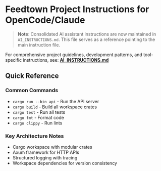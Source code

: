 # Feedtown Project Instructions for OpenCode/Claude

> **Note**: Consolidated AI assistant instructions are now maintained in `AI_INSTRUCTIONS.md`. This file serves as a reference pointing to the main instruction file.

For comprehensive project guidelines, development patterns, and tool-specific instructions, see: **[AI_INSTRUCTIONS.md](./AI_INSTRUCTIONS.md)**

## Quick Reference

### Common Commands
- `cargo run --bin api` - Run the API server
- `cargo build` - Build all workspace crates
- `cargo test` - Run all tests
- `cargo fmt` - Format code
- `cargo clippy` - Run lints

### Key Architecture Notes
- Cargo workspace with modular crates
- Axum framework for HTTP APIs
- Structured logging with tracing
- Workspace dependencies for version consistency